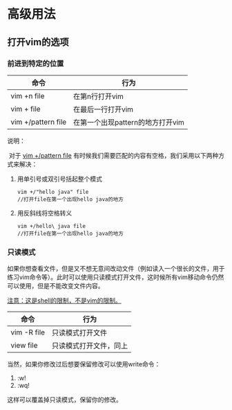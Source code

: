 # 高级用法

## 打开vim的选项

### 前进到特定的位置

| 命令               | 行为                             |
| ------------------ | -------------------------------- |
| vim +n file        | 在第n行打开vim                   |
| vim + file         | 在最后一行打开vim                |
| vim +/pattern file | 在第一个出现pattern的地方打开vim |

说明：

​	对于  <u>vim +/pattern file</u>  有时候我们需要匹配的内容有空格，我们采用以下两种方式来解决：

1. 用单引号或双引号括起整个模式

   ```shell
   vim +/"hello java" file
   //打开file在第一个出现hello java的地方
   ```

2. 用反斜线将空格转义

   ```shell
   vim +/hello\ java file
   //打开file在第一个出现hello java的地方
   ```

### 只读模式

​	如果你想查看文件，但是又不想无意间改动文件（例如读入一个很长的文件，用于练习vim命令等）。此时可以使用只读模式打开文件，这时候所有vim移动命令仍然可以使用，但是不能改变文件内容。

<u>注意：这是shell的限制，不是vim的限制。</u>

| 命令        | 行为                   |
| ----------- | ---------------------- |
| vim -R file | 只读模式打开文件       |
| view file   | 只读模式打开文件，同上 |

当然，如果你修改过后想要保留修改可以使用write命令：

1. :w!
2. :wq!

这样可以覆盖掉只读模式，保留你的修改。